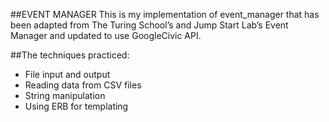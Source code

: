 ##EVENT MANAGER
This is my implementation of event_manager that has been adapted from The Turing School’s and Jump Start Lab’s Event Manager and updated to use GoogleCivic API.

##The techniques practiced:

* File input and output
* Reading data from CSV files
* String manipulation
* Using ERB for templating
